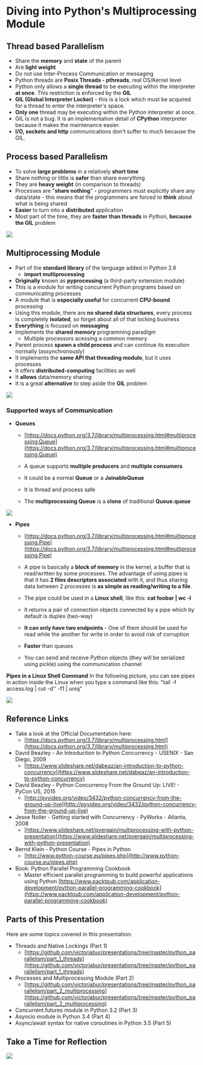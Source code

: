 # Diving into Python's Multiprocessing Module

## Thread based Parallelism
- Share the **memory** and **state** of the parent
- Are **light weight**
- Do not use Inter-Process Communication or messaging
- Python threads are **Posix Threads - pthreads**, real OS/Kernel level
- Python only allows a **single thread** to be executing within the interpreter **at once**. This restriction is enforced by the **GIL**
- **GIL (Global Interpreter Locker)** - this is a lock which must be acquired for a thread to enter the interpreter's space.
- **Only one** thread may be executing within the Python interpreter at once.
- GIL is not a bug. It is an implementation detail of **CPython** interpreter because it makes the maintenance easier.
- **I/O, sockets and http** communications don't suffer to much because the GIL.


## Process based Parallelism
- To solve **large problems** in a relatively **short time**
- Share nothing or little is **safer** than share everything
- They are **heavy weight** (in comparison to threads)
- Processes are "**share nothing**" - programmers must explicitly share any data/state - this means that the programmers are forced to **think** about what is being shared
- **Easier** to turn into a **distributed** application
- Most part of the time, they are **faster than threads** in Python, **because the GIL** problem

![](/home/jabur/app/github/presentations/python_parallelism/part_2_multiprocessing/images/process_threads.png)

## Multiprocessing Module

- Part of the **standard library** of the language added in Python 2.6
	- **import multiprocessing**
- **Originally** known as **pyprocessing** (a third-party extension module)
- This is a module for writing concurrent Python programs based on communicating processes
- A module that is **especially useful** for concurrent **CPU-bound** processing
- Using this module, there are **no shared data structures**, every process is completely **isolated**, so forget about all of that locking business
- **Everything** is focused on **messaging**
- Implements the **shared memory** programming paradigm
	- Multiple processors acessing a common memory
- Parent process **spawn a child process** and can continue its execution normally (assynchronously)
- It implements the **same API that threading module**, but it uses processes
- It offers **distributed-computing** facilities as well
- It **allows** data/memory sharing
- It is a great **alternative** to step aside the **GIL** problem

![](/home/jabur/app/github/presentations/python_parallelism/part_2_multiprocessing/images/multiprocessing_scheme.png)

### Supported ways of Communication

- **Queues**
	- [https://docs.python.org/3.7/library/multiprocessing.html#multiprocessing.Queue](https://docs.python.org/3.7/library/multiprocessing.html#multiprocessing.Queue) 
	
	- A queue supports **multiple producers** and **multiple consumers**
	- It could be a normal **Queue** or a **JoinableQueue**
	- It is thread and process safe
	- The **multiprocessing Queue** is a **clone** of traditional **Queue.queue**
	
![](/home/jabur/app/github/presentations/python_parallelism/part_2_multiprocessing/images/queue.png) 
	
- **Pipes**
	- [https://docs.python.org/3.7/library/multiprocessing.html#multiprocessing.Pipe](https://docs.python.org/3.7/library/multiprocessing.html#multiprocessing.Pipe)
	
	- A pipe is basically a **block of memory** in the kernel, a buffer that is read/written by some processes. The advantage of using pipes is that it has **2 files descriptors associated** with it, and thus sharing data between 2 processes is **as simple as reading/writing to a file**.
	- The pipe could be used in a **Linux shell**, like this: **cat foobar | wc -l**
	- It returns a pair of connection objects connected by a pipe which by default is duplex (two-way)
	- **It can only have two endpoints** - One of them should be used for read while the another for write in order to avoid risk of corruption
	- **Faster** than queues
	- You can send and receive Python objects (they will be serialized using pickle) using the communication channel

**Pipes in a Linux Shell Command**
In the following picture, you can see pipes in action inside the Linux when you type a command like this: "tail -f access.log | cut -d'' -f1 | uniq"

![](/home/jabur/app/github/presentations/python_parallelism/part_2_multiprocessing/images/linux_pipe.png) 

## Reference Links

- Take a look at the Official Documentation here:
	- [https://docs.python.org/3.7/library/multiprocessing.html](https://docs.python.org/3.7/library/multiprocessing.html)
- David Beazley - An Introduction to Python Concurrency - USENIX - San Diego, 2009
	- [https://www.slideshare.net/dabeaz/an-introduction-to-python-concurrency](https://www.slideshare.net/dabeaz/an-introduction-to-python-concurrency)
- David Beazley - Python Concurrency From the Ground Up: LIVE! - PyCon US, 2015
	- [http://pyvideo.org/video/3432/python-concurrency-from-the-ground-up-live](http://pyvideo.org/video/3432/python-concurrency-from-the-ground-up-live)
- Jesse Noller - Getting started with Concurrency - PyWorks - Atlanta, 2008
	- [https://www.slideshare.net/pvergain/multiprocessing-with-python-presentation](https://www.slideshare.net/pvergain/multiprocessing-with-python-presentation)
- Bernd Klein - Python Course - Pipes in Python
	- [http://www.python-course.eu/pipes.php](http://www.python-course.eu/pipes.php)
- Book: Python Parallel Programming Cookbook
	- Master efficient parallel programming to build powerful applications using Python
	[https://www.packtpub.com/application-development/python-parallel-programming-cookbook](https://www.packtpub.com/application-development/python-parallel-programming-cookbook)

## Parts of this Presentation

Here are some topics covered in this presentation: 

- Threads and Native Lockings (Part 1)
	- [https://github.com/victorjabur/presentations/tree/master/python_parallelism/part_1_threads](https://github.com/victorjabur/presentations/tree/master/python_parallelism/part_1_threads)
- Processes and Multiprocessing Module (Part 2)
	- [https://github.com/victorjabur/presentations/tree/master/python_parallelism/part_2_multiprocessing](https://github.com/victorjabur/presentations/tree/master/python_parallelism/part_2_multiprocessing)
- Concurrent.futures module in Python 3.2 (Part 3)
- Asyncio module in Python 3.4 (Part 4)
- Async/await syntax for native coroutines in Python 3.5 (Part 5)

## Take a Time for Reflection
![](/home/jabur/app/github/presentations/python_parallelism/part_2_multiprocessing/images/cartoon_reflection.png) 
